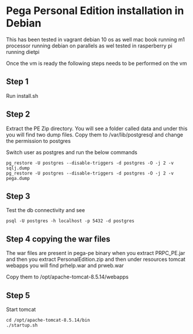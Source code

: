 # Pega Personal Edition installation in Debian 

This has been tested in vagrant debian 10 os as well mac book running m1 processor running debian on parallels  as wel tested in rasperberry pi running dietpi

Once the vm is ready the following steps needs to be performed on the vm
## Step 1

Run install.sh

## Step 2
Extract the PE Zip directory. You will see a folder called data and under this you will find two dump files. Copy them to /var/lib/postgresql and change the permission to postgres

Switch user as postgres and run the below commands

```
pg_restore -U postgres --disable-triggers -d postgres -O -j 2 -v sqlj.dump 
pg_restore -U postgres --disable-triggers -d postgres -O -j 2 -v pega.dump 

```
## Step 3
Test the db connectivity and see
```
psql -U postgres -h localhost -p 5432 -d postgres
```
## Step 4 copying the war files
The war files are present in pega-pe binary when you extract
PRPC_PE.jar and then you extract PersonalEdition.zip and then under resources tomcat webapps you will find prhelp.war and prweb.war

Copy them to /opt/apache-tomcat-8.5.14/webapps

## Step 5
Start tomcat
```
cd /opt/apache-tomcat-8.5.14/bin
./startup.sh

```
